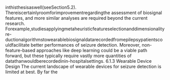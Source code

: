 inthisthesisaswell(seeSection5.2). Thereiscertainlyroomforimprovementregardingthe
assessment of biosignal features, and more similar analyses are required beyond the current
research. Forexample,studiesapplyingmetaheuristicfeatureselectionanddimensionalityre-
ductionalgorithmstowearablebiosignaldatarecordedfromepilepsypatientscouldfacilitate
better performances of seizure detection. Moreover, non-feature-based approaches like deep
learning could be a viable path forward, but these typically require vastly more quantities of
datathanwouldberecordedinin-hospitalsettings.
6.1.3 Wearable Device Design
The current landscape of wearable devices for seizure detection is limited at best. By far the